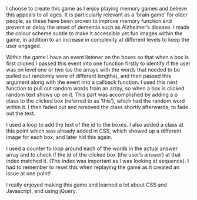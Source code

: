 I choose to create this game as I enjoy playing memory games and believe this appeals to all ages. It is particularly relevant as a ‘brain game’ for older people, as these have been proven to improve memory function and prevent or delay the onset of dementia such as Alzheimer’s disease. I made the colour scheme subtle to make it accessible yet fun images within the game, in addition to an increase in complexity at different levels to keep the user engaged.

Within the game I have an event listener on the boxes so that when a box is first clicked I passed this event into one function firstly to identify if the user was on level one or two (as the arrays with the words that needed to be pulled out randomly were of different lengths), and then passed this argument along with the event into a callback function. I used this next function to pull out random words from an array, so when a box is clicked random text shows up on it. This part was accomplished by adding a p class to the clicked box (referred to as ‘this’), which had the random word within it. I then faded out and removed the class shortly afterwards, to fade out the text.

I used a loop to add the text of the id to the boxes. I also added a class at this point which was already added in CSS, which showed up a different image for each box, and later hid this again.

I used a counter to loop around each of the words in the actual answer array and to check if the id of the clicked box (the user’s answer) at that index matched it. (The index was important as I was looking at sequence). I had to remember to reset this when replaying the game as it created an issue at one point!

I really enjoyed making this game and learned a lot about CSS and Javascript, and using jQuery.
